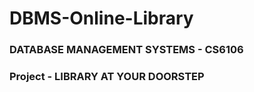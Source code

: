 # DBMS-Online-Library
<h3>DATABASE MANAGEMENT SYSTEMS - CS6106</h3>
<h3>Project - LIBRARY AT YOUR DOORSTEP </h3>
